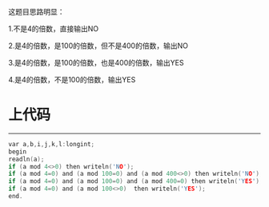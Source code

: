 这题目思路明显：

1.不是4的倍数，直接输出NO

2.是4的倍数，是100的倍数，但不是400的倍数，输出NO

3.是4的倍数，是100的倍数，也是400的倍数，输出YES

4.是4的倍数，不是100的倍数，输出YES
# 上代码

------------

```c
var a,b,i,j,k,l:longint;
begin
readln(a);
if (a mod 4<>0) then writeln('NO');
if (a mod 4=0) and (a mod 100=0) and (a mod 400<>0) then writeln('NO');
if (a mod 4=0) and (a mod 100=0) and (a mod 400=0) then writeln('YES');
if (a mod 4=0) and (a mod 100<>0)  then writeln('YES');
end.



```
